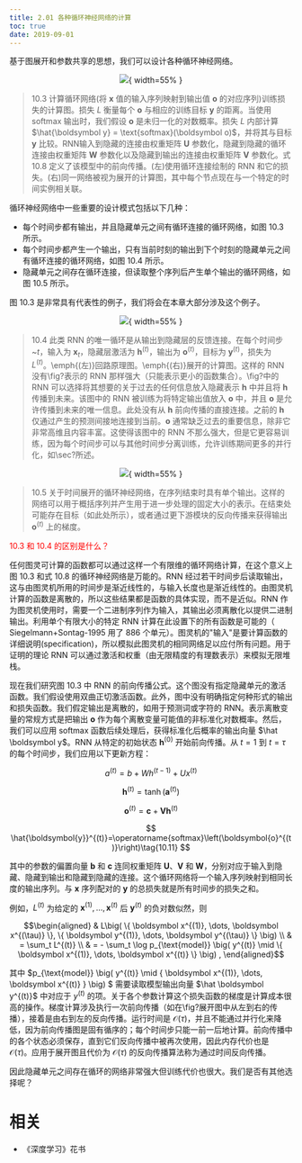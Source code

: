 ```yaml
---
title: 2.01 各种循环神经网络的计算
toc: true
date: 2019-09-01
---
```


基于图展开和参数共享的思想，我们可以设计各种循环神经网络。


<center>

![](http://images.iterate.site/blog/image/20190718/vbaHrTaPtk2L.png?imageslim){ width=55% }

</center>

> 10.3 计算循环网络(将 $\boldsymbol x$ 值的输入序列映射到输出值 $\boldsymbol o$ 的对应序列)训练损失的计算图。损失 $L$ 衡量每个 $\boldsymbol o$ 与相应的训练目标 $\boldsymbol y$ 的距离。当使用 softmax 输出时，我们假设 $\boldsymbol o$ 是未归一化的对数概率。损失 $L$ 内部计算 $\hat{\boldsymbol y} = \text{softmax}(\boldsymbol o)$，并将其与目标 $\boldsymbol y$ 比较。RNN输入到隐藏的连接由权重矩阵 $\boldsymbol U$ 参数化，隐藏到隐藏的循环连接由权重矩阵 $\boldsymbol W$ 参数化以及隐藏到输出的连接由权重矩阵 $\boldsymbol V$ 参数化。式 10.8 定义了该模型中的前向传播。(左)使用循环连接绘制的 RNN 和它的损失。(右)同一网络被视为展开的计算图，其中每个节点现在与一个特定的时间实例相关联。






循环神经网络中一些重要的设计模式包括以下几种：


- 每个时间步都有输出，并且隐藏单元之间有循环连接的循环网络，如图 10.3 所示。
- 每个时间步都产生一个输出，只有当前时刻的输出到下个时刻的隐藏单元之间有循环连接的循环网络，如图 10.4 所示。
- 隐藏单元之间存在循环连接，但读取整个序列后产生单个输出的循环网络，如图 10.5 所示。



图 10.3 是非常具有代表性的例子，我们将会在本章大部分涉及这个例子。



<center>

![](http://images.iterate.site/blog/image/20190718/dnSYuK8LS1LA.png?imageslim){ width=55% }

</center>

> 10.4 此类 RNN 的唯一循环是从输出到隐藏层的反馈连接。在每个时间步~$t$，输入为 $\boldsymbol x_t$，隐藏层激活为 $\boldsymbol h^{(t)}$，输出为 $\boldsymbol o^{(t)}$，目标为 $\boldsymbol y^{(t)}$，损失为 $L^{(t)}$。\emph{(左)}回路原理图。\emph{(右)}展开的计算图。这样的 RNN 没有\fig?表示的 RNN 那样强大（只能表示更小的函数集合）。\fig?中的 RNN 可以选择将其想要的关于过去的任何信息放入隐藏表示 $\boldsymbol h$ 中并且将 $\boldsymbol h$ 传播到未来。该图中的 RNN 被训练为将特定输出值放入 $\boldsymbol o$ 中，并且 $\boldsymbol o$ 是允许传播到未来的唯一信息。此处没有从 $\boldsymbol h$ 前向传播的直接连接。之前的 $\boldsymbol h$ 仅通过产生的预测间接地连接到当前。$\boldsymbol o$ 通常缺乏过去的重要信息，除非它非常高维且内容丰富。这使得该图中的 RNN 不那么强大，但是它更容易训练，因为每个时间步可以与其他时间步分离训练，允许训练期间更多的并行化，如\sec?所述。





<center>

![](http://images.iterate.site/blog/image/20190718/1G80vekC6syt.png?imageslim){ width=55% }

</center>

> 10.5 关于时间展开的循环神经网络，在序列结束时具有单个输出。这样的网络可以用于概括序列并产生用于进一步处理的固定大小的表示。在结束处可能存在目标（如此处所示），或者通过更下游模块的反向传播来获得输出 $\boldsymbol o^{(t)}$ 上的梯度。


<span style="color:red;">10.3 和 10.4 的区别是什么？</span>

任何图灵可计算的函数都可以通过这样一个有限维的循环网络计算，在这个意义上图 10.3 和式 10.8 的循环神经网络是万能的。RNN 经过若干时间步后读取输出，这与由图灵机所用的时间步是渐近线性的，与输入长度也是渐近线性的。由图灵机计算的函数是离散的，所以这些结果都是函数的具体实现，而不是近似。RNN 作为图灵机使用时，需要一个二进制序列作为输入，其输出必须离散化以提供二进制输出。利用单个有限大小的特定 RNN 计算在此设置下的所有函数是可能的（ Siegelmann+Sontag-1995 用了 886 个单元）。图灵机的"输入"是要计算函数的详细说明(specification)，所以模拟此图灵机的相同网络足以应付所有问题。用于证明的理论 RNN 可以通过激活和权重（由无限精度的有理数表示）来模拟无限堆栈。


现在我们研究图 10.3 中 RNN 的前向传播公式。这个图没有指定隐藏单元的激活函数。我们假设使用双曲正切激活函数。此外，图中没有明确指定何种形式的输出和损失函数。我们假定输出是离散的，如用于预测词或字符的 RNN。表示离散变量的常规方式是把输出 $\boldsymbol o$ 作为每个离散变量可能值的非标准化对数概率。然后，我们可以应用 softmax 函数后续处理后，获得标准化后概率的输出向量 $\hat \boldsymbol y$。RNN 从特定的初始状态 $\boldsymbol h^{(0)}$ 开始前向传播。从 $t= 1$ 到 $t = \tau$ 的每个时间步，我们应用以下更新方程：


$$
a^{(t)}=b+W h^{(t-1)}+U x^{(t)}\tag{10.8}
$$

$$
\boldsymbol{h}^{(t)}=\tanh \left(\boldsymbol{a}^{(t)}\right)\tag{10.9}
$$

$$
\boldsymbol{o}^{(t)}=\boldsymbol{c}+\boldsymbol{V} \boldsymbol{h}^{(t)}\tag{10.10}
$$

$$
\hat{\boldsymbol{y}}^{(t)}=\operatorname{softmax}\left(\boldsymbol{o}^{(t)}\right)\tag{10.11}
$$


其中的参数的偏置向量 $\boldsymbol b$ 和 $\boldsymbol c$ 连同权重矩阵 $\boldsymbol U$、$\boldsymbol V$ 和 $\boldsymbol W$，分别对应于输入到隐藏、隐藏到输出和隐藏到隐藏的连接。这个循环网络将一个输入序列映射到相同长度的输出序列。与 $\boldsymbol x$ 序列配对的 $\boldsymbol y$ 的总损失就是所有时间步的损失之和。

例如，$L^{(t)}$ 为给定的 $\boldsymbol x^{(1)}, \dots, \boldsymbol x^{(t)}$ 后 $\boldsymbol y^{(t)}$ 的负对数似然，则

$$\begin{aligned}
& L\big( \{ \boldsymbol x^{(1)}, \dots, \boldsymbol x^{(\tau)} \}, \{ \boldsymbol y^{(1)}, \dots, \boldsymbol y^{(\tau)}  \} \big) \\
& = \sum_t L^{(t)} \\
& = - \sum_t \log p_{\text{model}} \big(  y^{(t)} \mid  \{ \boldsymbol x^{(1)}, \dots, \boldsymbol x^{(t)} \} \big) ,
\end{aligned}$$



其中 $p_{\text{model}} \big(  y^{(t)} \mid  \{ \boldsymbol x^{(1)}, \dots, \boldsymbol x^{(t)} \} \big) $ 需要读取模型输出向量 $\hat \boldsymbol y^{(t)}$ 中对应于 $y^{(t)}$ 的项。关于各个参数计算这个损失函数的梯度是计算成本很高的操作。梯度计算涉及执行一次前向传播（如在\fig?展开图中从左到右的传播），接着是由右到左的反向传播。运行时间是 $\mathcal O(\tau)$，并且不能通过并行化来降低，因为前向传播图是固有循序的；每个时间步只能一前一后地计算。前向传播中的各个状态必须保存，直到它们反向传播中被再次使用，因此内存代价也是 $\mathcal O(\tau)$。应用于展开图且代价为 $\mathcal O(\tau)$ 的反向传播算法称为通过时间反向传播。

因此隐藏单元之间存在循环的网络非常强大但训练代价也很大。我们是否有其他选择呢？



# 相关

- 《深度学习》花书
